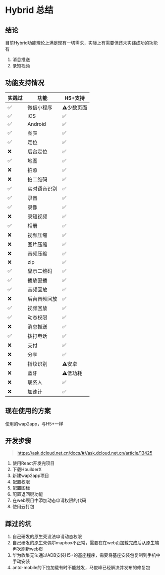 # Hybrid 总结

## 结论
目前Hybrid功能理论上满足现有一切需求，实际上有需要但还未实践成功的功能有
1. 消息推送
2. 录短视频

## 功能支持情况
| 实践过 | 功能  | H5+支持 |
| --- | --- | --- |
| ✅ | 微信小程序 | ⚠️少数页面 |
| ✅ | iOS | ✅ |
| ✅ | Android | ✅ |
| ✅ | 图表 | ✅ |
| ✅ | 定位 | ✅ |
| ❌ | 后台定位 | ✅ |
| ✅ | 地图 | ✅ |
| ❌ | 拍照 | ✅ |
| ❌ | 拍二维码 | ✅ |
| ✅ | 实时语音识别 | ✅ |
| ✅ | 录音 | ✅ |
| ✅ | 录像 | ✅ |
| ❌ | 录短视频 | ✅ |
| ✅ | 相册 | ✅ |
| ❌ | 视频压缩 | ✅ |
| ❌ | 图片压缩 | ✅ |
| ❌ | 音频压缩 | ✅ |
| ❌ | zip | ✅ |
| ✅ | 显示二维码 | ✅ |
| ✅ | 播放直播 | ✅ |
| ✅ | 音频回放 | ✅ |
| ❌ | 后台音频回放 | ✅ |
| ✅ | 视频回放 | ✅ |
| ✅ | 动态权限 | ✅ |
| ❌ | 消息推送 | ✅ |
| ✅ | 拨打电话 | ✅ |
| ❌ | 支付 | ✅ |
| ❌ | 分享 | ✅ |
| ❌ | 指纹识别 | ⚠️安卓 |
| ❌ | 蓝牙 | ⚠️低功耗 |
| ❌ | 联系人 | ✅ |
| ❌ | 加速计 | ✅ |

## 现在使用的方案
使用的wap2app，与H5+一样

## 开发步骤
> https://ask.dcloud.net.cn/docs/#//ask.dcloud.net.cn/article/13425
1. 使用React开发完项目
2. 下载HbuilderX
3. 新建wap2app项目
4. 配置权限
5. 配置图标
6. 配置返回键功能
7. 在web项目中添加动态申请权限的代码
8. 使用云打包

## 踩过的坑
1. 自己研发的原生壳没法申请动态权限
2. 自己研发的原生壳偶尔mapbox不正常，需要在在web页加载完成后从原生端再次刷新web页
3. 华为收集无法通过ADB安装H5+的基座程序，需要将基座安装包复制到手机中手动安装
4. antd-mobile的下拉加载有时不能触发，马俊峰已经解决并发布的修复包